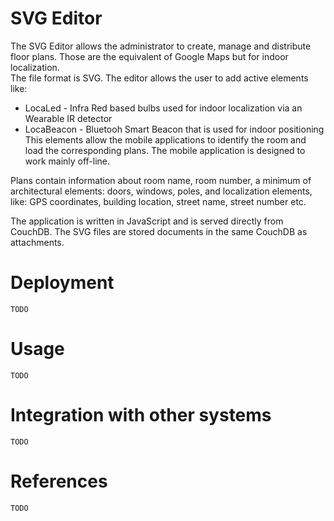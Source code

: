# SVG Editor

The SVG Editor allows the administrator to create, manage and distribute floor plans. Those are the equivalent of Google Maps but for indoor localization.  
The file format is SVG. The editor allows the user to add active elements like:  
* LocaLed - Infra Red based bulbs used for indoor localization via an Wearable IR detector
* LocaBeacon - Bluetooh Smart Beacon that is used for indoor positioning  
This elements allow the mobile applications to identify the room and load the corresponding plans. The mobile application is designed to work mainly off-line.  

Plans contain information about room name, room number, a minimum of architectural elements: doors, windows, poles, and localization elements, like: GPS coordinates, building location, street name, street number etc.  

The application is written in JavaScript and is served directly from CouchDB. The SVG files are stored documents in the same CouchDB as attachments.  

# Deployment

`TODO`

# Usage

`TODO`

# Integration with other systems

`TODO`

# References

`TODO`
